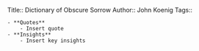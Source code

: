 Title:: Dictionary of Obscure Sorrow
Author:: John Koenig
Tags::

	- **Quotes**
		- Insert quote
	- **Insights**
		- Insert key insights